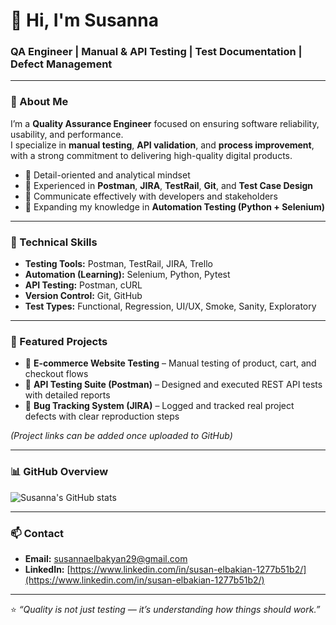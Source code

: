# 👋 Hi, I'm Susanna 
### QA Engineer | Manual & API Testing | Test Documentation | Defect Management  

---

### 🧩 About Me
I’m a **Quality Assurance Engineer** focused on ensuring software reliability, usability, and performance.  
I specialize in **manual testing**, **API validation**, and **process improvement**, with a strong commitment to delivering high-quality digital products.

- 🧠 Detail-oriented and analytical mindset  
- 🧪 Experienced in **Postman**, **JIRA**, **TestRail**, **Git**, and **Test Case Design**  
- 💬 Communicate effectively with developers and stakeholders  
- 🌱 Expanding my knowledge in **Automation Testing (Python + Selenium)**  

---

### 🧰 Technical Skills
- **Testing Tools:** Postman, TestRail, JIRA, Trello  
- **Automation (Learning):** Selenium, Python, Pytest  
- **API Testing:** Postman, cURL  
- **Version Control:** Git, GitHub  
- **Test Types:** Functional, Regression, UI/UX, Smoke, Sanity, Exploratory  

---

### 📂 Featured Projects
- 🧾 **E-commerce Website Testing** – Manual testing of product, cart, and checkout flows  
- 🧪 **API Testing Suite (Postman)** – Designed and executed REST API tests with detailed reports  
- 🧰 **Bug Tracking System (JIRA)** – Logged and tracked real project defects with clear reproduction steps  

*(Project links can be added once uploaded to GitHub)*  

---

### 📊 GitHub Overview
![Susanna's GitHub stats](https://github-readme-stats.vercel.app/api?username=Anna0229&show_icons=true&theme=default)

---

### 📫 Contact
- **Email:** [susannaelbakyan29@gmail.com](susannaelbakyan29@gmail.com)  
- **LinkedIn:** [https://www.linkedin.com/in/susan-elbakian-1277b51b2/](https://www.linkedin.com/in/susan-elbakian-1277b51b2/)  

---

⭐ *“Quality is not just testing — it’s understanding how things should work.”*
